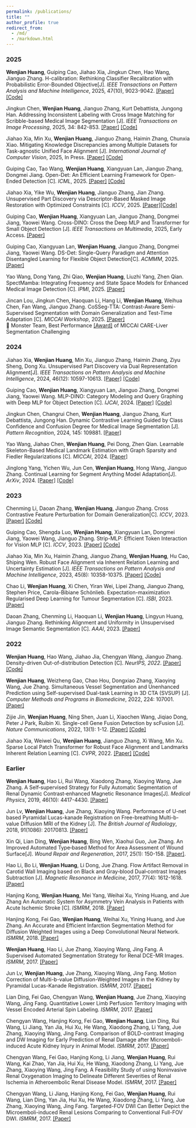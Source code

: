```yaml
---
permalink: /publications/
title: ""
author_profile: true
redirect_from: 
  - /md/
  - /markdown.html
---
```


### 2025

**Wenjian Huang**, Guiping Cao, Jiahao Xia, Jingkun Chen, Hao Wang, Jianguo Zhang. H-calibration: Rethinking Classifier Recalibration with Probabilistic Error-Bounded Objective[J]. <i>IEEE Transactions on Pattern Analysis and Machine Intelligence</i>, 2025, 47(10), 9023-9042. [[Paper]](https://arxiv.org/abs/2506.17968) [[Code]](https://github.com/WenjianHuang93/h-Calibration)

Jingkun Chen, **Wenjian Huang**, Jianguo Zhang, Kurt Debattista, Jungong Han. Addressing Inconsistent Labeling with Cross Image Matching for Scribble-based Medical Image Segmentation [J]. <i>IEEE Transactions on Image Processing</i>, 2025, 34: 842-853. [[Paper]](https://ieeexplore.ieee.org/abstract/document/10851813) [[Code]](https://github.com/jingkunchen/scribble-medical-segmentation)

Jiahao Xia, Min Xu, **Wenjian Huang**, Jianguo Zhang, Haimin Zhang, Chunxia Xiao. Mitigating Knowledge Discrepancies among Multiple Datasets for Task-agnostic Unified Face Alignment [J]. <i>International Journal of Computer Vision</i>, 2025, In Press. [[Paper]](https://arxiv.org/abs/2503.22359) [[Code]](https://github.com/Jiahao-UTS/TUFA)

Guiping Cao, Tao Wang, **Wenjian Huang**, Xiangyuan Lan, Jianguo Zhang, Dongmei Jiang. Open-Det: An Efficient Learning Framework for Open-Ended Detection [C]. <i>ICML</i>, 2025. [[Paper]](https://arxiv.org/abs/2505.20639) [[Code]](https://github.com/Med-Process/Open-Det)

Jiahao Xia, Yike Wu, **Wenjian Huang**, Jianguo Zhang, Jian Zhang. Unsupervised Part Discovery via Descriptor-Based Masked Image Restoration with Optimized Constraints [C]. <i>ICCV</i>, 2025. [[Paper]](https://arxiv.org/abs/2507.11985)[[Code]](https://github.com/Jiahao-UTS/MPAE)

Guiping Cao, **Wenjian Huang**, Xiangyuan Lan, Jianguo Zhang, Dongmei Jiang, Yaowei Wang. Cross-DINO: Cross the Deep MLP and Transformer for Small Object Detection [J]. <i>IEEE Transactions on Multimedia</i>, 2025, Early Access. [[Paper]](https://arxiv.org/abs/2505.21868)

Guiping Cao, Xiangyuan Lan, **Wenjian Huang**, Jianguo Zhang, Dongmei Jiang, Yaowei Wang. DS-Det: Single-Query Paradigm and Attention Disentangled Learning for Flexible Object Detection[C]. <i>ACMMM</i>, 2025. [[Paper]](https://www.arxiv.org/abs/2507.19807)

Yao Wang, Dong Yang, Zhi Qiao, **Wenjian Huang**, Liuzhi Yang, Zhen Qian. SpectMamba: Integrating Frequency and State Space Models for Enhanced Medical Image Detection [C]. <i>IPMI</i>, 2025. [[Paper]](https://link.springer.com/chapter/10.1007/978-3-031-96628-6_1)

Jincan Lou, Jingkun Chen, Haoquan Li, Hang Li, **Wenjian Huang**, Weihua Chen, Fan Wang, Jianguo Zhang. CoSSeg-TTA: Contrast-Aware Semi-Supervised Segmentation with Domain Generalization and Test-Time Adaptation [C]. <i>MICCAI Workshop</i>, 2025. [[Paper]](https://arxiv.org/abs/2510.04243)  
🥇 Monster Team, Best Performance [[Award]](http://WenjianHuang93.github.io/files/CARE_Award.pdf) of MICCAI CARE-Liver Segmentation Challenging

### 2024

Jiahao Xia, **Wenjian Huang**, Min Xu, Jianguo Zhang, Haimin Zhang, Ziyu Sheng, Dong Xu. Unsupervised Part Discovery via Dual Representation Alignment[J]. <i>IEEE Transactions on Pattern Analysis and Machine Intelligence</i>, 2024, 46(12): 10597-10613. [[Paper]](https://arxiv.org/abs/2408.08108) [[Code]](https://github.com/jiahao-uts/unsupervisedpart)

Guiping Cao, **Wenjian Huang**, Xiangyuan Lan, Jianguo Zhang, Dongmei Jiang, Yaowei Wang. MLP-DINO: Category Modeling and Query Graphing with Deep MLP for Object Detection [C]. <i>IJCAI</i>, 2024. [[Paper]](https://www.ijcai.org/proceedings/2024/0067.pdf) [[Code]](https://github.com/Med-Process/MLP-DINO/)

Jingkun Chen, Changrui Chen, **Wenjian Huang**, Jianguo Zhang, Kurt Debattista, Jungong Han. Dynamic Contrastive Learning Guided by Class Confidence and Confusion Degree for Medical Image Segmentation [J]. <i>Pattern Recognition</i>, 2024, 145: 109881. [[Paper]](https://www.sciencedirect.com/science/article/abs/pii/S0031320323005794) 

Yao Wang, Jiahao Chen, **Wenjian Huang**, Pei Dong, Zhen Qian. Learnable Skeleton-Based Medical Landmark Estimation with Graph Sparsity and Fiedler Regularizations [C]. <i>MICCAI</i>, 2024. [[Paper]](https://papers.miccai.org/miccai-2024/paper/1602_paper.pdf)

Jinglong Yang, Yichen Wu, Jun Cen, **Wenjian Huang**, Hong Wang, Jianguo Zhang. Continual Learning for Segment Anything Model Adaptation[J]. <i>ArXiv</i>, 2024. [[Paper]](https://arxiv.org/abs/2412.06418) [[Code]](https://github.com/yangjl1215/CoSAM)


### 2023

Chenming Li, Daoan Zhang, **Wenjian Huang**, Jianguo Zhang. Cross Contrastive Feature Perturbation for Domain Generalization[C]. <i>ICCV</i>, 2023.[[Paper]](https://openaccess.thecvf.com/content/ICCV2023/html/Li_Cross_Contrasting_Feature_Perturbation_for_Domain_Generalization_ICCV_2023_paper.html) [[Code]](https://github.com/hackmebroo/CCFP)

Guiping Cao, Shengda Luo, **Wenjian Huang**, Xiangyuan Lan, Dongmei Jiang, Yaowei Wang, Jianguo Zhang. Strip-MLP: Efficient Token Interaction for Vision MLP [C]. <i>ICCV</i>, 2023. [[Paper]](https://openaccess.thecvf.com/content/ICCV2023/html/Cao_Strip-MLP_Efficient_Token_Interaction_for_Vision_MLP_ICCV_2023_paper.html) [[Code]](https://github.com/Med-Process/Strip_MLP)

Jiahao Xia, Min Xu, Haimin Zhang, Jianguo Zhang, **Wenjian Huang**, Hu Cao, Shiping Wen. Robust Face Alignment via Inherent Relation Learning and Uncertainty Estimation [J]. <i>IEEE Transactions on Pattern Analysis and Machine Intelligence</i>, 2023, 45(8): 10358-10375. [[Paper]](https://ieeexplore.ieee.org/document/10079153) [[Code]](https://github.com/Jiahao-UTS/DSLPT)

Chao Li, **Wenjian Huang**, Xi Chen, Yiran Wei, Lipei Zhang, Jianguo Zhang, Stephen Price, Carola-Bibiane Schönlieb. Expectation-maximization Regularised Deep Learning for Tumour Segmentation [C]. <i>ISBI</i>, 2023.[[Paper]](https://ieeexplore.ieee.org/abstract/document/10230573)

Daoan Zhang, Chenming Li, Haoquan Li, **Wenjian Huang**, Lingyun Huang, Jianguo Zhang. Rethinking Alignment and Uniformity in Unsupervised Image Semantic Segmentation [C]. <i>AAAI</i>, 2023. [[Paper]](https://ojs.aaai.org/index.php/AAAI/article/view/26325)

### 2022

**Wenjian Huang**, Hao Wang, Jiahao Jia, Chengyan Wang, Jianguo Zhang. Density-driven Out-of-distribution Detection [C]. <i>NeurIPS, 2022</i>. [[Paper]](https://proceedings.neurips.cc/paper_files/paper/2022/hash/05b69cc4c8ff6e24c5de1ecd27223d37-Abstract-Conference.html) [[Code]](http://WenjianHuang93.github.io/files/OOD_DDR.zip)

**Wenjian Huang**, Weizheng Gao, Chao Hou, Dongxiao Zhang, Xiaoying Wang, Jue Zhang. Simultaneous Vessel Segmentation and Unenhanced Prediction using Self-supervised Dual-task Learning in 3D CTA (SVSUP) [J]. <i>Computer Methods and Programs in Biomedicine</i>, 2022, 224: 107001. [[Paper]](https://www.sciencedirect.com/science/article/abs/pii/S0169260722003832)

Zijie Jin, **Wenjian Huang**, Ning Shen, Juan Li, Xiaochen Wang, Jiqiao Dong, Peter J Park, Ruibin Xi. Single-cell Gene Fusion Detection by scFusion [J]. <i>Nature Communications</i>, 2022, 13(1): 1-12. [[Paper]](https://www.nature.com/articles/s41467-022-28661-6) [[Code]](https://github.com/XiDsLab/scFusion)

Jiahao Xia, Weiwei Qu, **Wenjian Huang**, Jianguo Zhang, Xi Wang, Min Xu. Sparse Local Patch Transformer for Robust Face Alignment and Landmarks Inherent Relation Learning [C]. <i>CVPR</i>, 2022. [[Paper]](https://openaccess.thecvf.com/content/CVPR2022/papers/Xia_Sparse_Local_Patch_Transformer_for_Robust_Face_Alignment_and_Landmarks_CVPR_2022_paper.pdf) [[Code]](https://github.com/Jiahao-UTS/SLPT-master) 


### Earlier

**Wenjian Huang**, Hao Li, Rui Wang, Xiaodong Zhang, Xiaoying Wang, Jue Zhang. A Self‐supervised Strategy for Fully Automatic Segmentation of Renal Dynamic Contrast‐enhanced Magnetic Resonance Images[J]. <i>Medical Physics</i>, 2019, 46(10): 4417-4430. [[Paper]](https://aapm.onlinelibrary.wiley.com/doi/10.1002/mp.13715)

Jun Lv, **Wenjian Huang**, Jue Zhang, Xiaoying Wang. Performance of U-net based Pyramidal Lucas-kanade Registration on Free-breathing Multi-b-value Diffusion MRI of the Kidney [J]. <i>The British Journal of Radiology</i>, 2018, 91(1086): 20170813. [[Paper]](https://pubmed.ncbi.nlm.nih.gov/29528241/)

Xin Qi, Lian Ding, **Wenjian Huang**, Bing Wen, Xiaohui Guo, Jue Zhang. An Improved Automated Type‐based Method for Area Assessment of Wound Surface[J]. <i>Wound Repair and Regeneration</i>, 2017, 25(1): 150-158. [[Paper]](https://pubmed.ncbi.nlm.nih.gov/27859908/).

Hao Li, Bo Li, **Wenjian Huang**, Li Dong, Jue Zhang. Flow Artifact Removal in Carotid Wall Imaging based on Black and Gray‐blood Dual‐contrast Images Subtraction [J]. <i>Magnetic Resonance in Medicine</i>, 2017, 77(4): 1612-1618. [[Paper]](https://onlinelibrary.wiley.com/doi/abs/10.1002/mrm.26218)

Hanjing Kong, **Wenjian Huang**, Mei Yang, Weihai Xu, Yining Huang, and Jue Zhang
An Automatic System for Asymmetry Vein Analysis in Patients with Acute Ischemic Stroke [C]. <i>ISMRM</i>, 2018. [[Paper]](https://cds.ismrm.org/protected/18MProceedings/PDFfiles/3419.html)

Hanjing Kong, Fei Gao, **Wenjian Huang**, Weihai Xu, Yining Huang, and Jue Zhang. An Accurate and Efficient Infarction Segmentation Method for Diffusion Weighted Images using a Deep Convolutional Neural Network. <i>ISMRM</i>, 2018. [[Paper]](https://cds.ismrm.org/protected/18MProceedings/PDFfiles/0746.html)

**Wenjian Huang**, Hao Li, Jue Zhang, Xiaoying Wang, Jing Fang. A Supervised Automated Segmentation Strategy for Renal DCE-MR Images. <i>ISMRM</i>, 2017. [[Paper]](https://cds.ismrm.org/protected/17MProceedings/PDFfiles/5066.html)

Jun Lv, **Wenjian Huang**, Jue Zhang, Xiaoying Wang, Jing Fang. Motion Correction of Multi-b-value Diffusion-Weighted Images in the Kidney by Pyramidal Lucas-Kanade Registration. <i>ISMRM</i>, 2017. [[Paper]](https://cds.ismrm.org/protected/17MProceedings/PDFfiles/3168.html)

Lian Ding, Fei Gao, Chengyan Wang, **Wenjian Huang**, Jue Zhang, Xiaoying Wang, Jing Fang. Quantitative Lower Limb Perfusion Territory Imaging with Vessel Encoded Arterial Spin Labeling. <i>ISMRM</i>, 2017. [[Paper]](https://cds.ismrm.org/protected/17MProceedings/PDFfiles/5126.html)

Chengyan Wang, Hanjing Kong, Fei Gao, **Wenjian Huang**, Lian Ding, Rui Wang, Li Jiang, Yan Jia, Hui Xu, He Wang, Xiaodong Zhang, Li Yang, Jue Zhang, Xiaoying Wang, Jing Fang. Comparison of BOLD-contrast Imaging and DW Imaging for Early Prediction of Renal Damage after Microemboli-induced Acute Kidney Injury in Animal Model. <i>ISMRM</i>, 2017. [[Paper]](https://archive.ismrm.org/2017/0825.html)

Chengyan Wang, Fei Gao, Hanjing Kong, Li Jiang, **Wenjian Huang**, Rui Wang, Kai Zhao, Yan Jia, Hui Xu, He Wang, Xiaodong Zhang, Li Yang, Jue Zhang, Xiaoying Wang, Jing Fang. A Feasibility Study of using Noninvasive Renal Oxygenation Imaging to Delineate Different Severities of Renal Ischemia in Atheroembolic Renal Disease Model. <i>ISMRM</i>, 2017. [[Paper]](https://cds.ismrm.org/protected/17MProceedings/PDFfiles/3801.html)

Chengyan Wang, Li Jiang, Hanjing Kong, Fei Gao, **Wenjian Huang**, Rui Wang, Lian Ding, Yan Jia, Hui Xu, He Wang, Xiaodong Zhang, Li Yang, Jue Zhang, Xiaoying Wang, Jing Fang. Targeted-FOV DWI Can Better Depict the Microemboli-induced Renal Lesions Comparing to Conventional Full-FOV DWI. <i>ISMRM</i>, 2017. [[Paper]](https://cds.ismrm.org/protected/17MProceedings/PDFfiles/1870.html)



